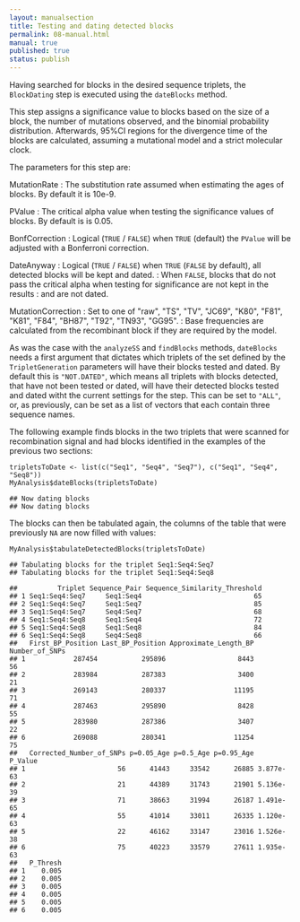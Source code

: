 ```yaml
---
layout: manualsection
title: Testing and dating detected blocks
permalink: 08-manual.html
manual: true
published: true
status: publish
---
```

 

 
Having searched for blocks in the desired sequence triplets, the `BlockDating` step is executed using the `dateBlocks` method.
 
This step assigns a significance value to blocks based on the size of a block, the number of mutations observed, and the binomial probability distribution. Afterwards, 95%CI regions for the divergence time of the blocks are calculated, assuming a mutational model and a strict molecular clock.
 
The parameters for this step are:
 
MutationRate
  : The substitution rate assumed when estimating the ages of blocks. By default it is 10e-9.
 
PValue
  : The critical alpha value when testing the significance values of blocks. By default is is 0.05.
  
BonfCorrection
  : Logical (`TRUE` / `FALSE`) when `TRUE` (default) the `PValue` will be adjusted with a Bonferroni correction.
  
DateAnyway
  : Logical (`TRUE` / `FALSE`) when `TRUE` (`FALSE` by default), all detected blocks will be kept and dated.
  : When `FALSE`, blocks that do not pass the critical alpha when testing for significance are not kept in the results
  : and are not dated.
  
MutationCorrection
  : Set to one of "raw", "TS", "TV", "JC69", "K80", "F81", "K81", "F84", "BH87", "T92", "TN93", "GG95".
  : Base frequencies are calculated from the recombinant block if they are required by the model.
 
 
As was the case with the `analyzeSS` and `findBlocks` methods, `dateBlocks` needs a first argument that dictates which triplets of the set defined by the `TripletGeneration` parameters will have their blocks tested and dated. By default this is `"NOT.DATED"`, which means all triplets with blocks detected, that have not been tested or dated, will have their detected blocks tested and dated witht the current settings for the step. This can be set to `"ALL"`, or, as previously, can be set as a list of vectors that each contain three sequence names.
 
The following example finds blocks in the two triplets that were scanned for recombination signal and had blocks identified in the examples of the previous two sections:

    tripletsToDate <- list(c("Seq1", "Seq4", "Seq7"), c("Seq1", "Seq4", "Seq8"))
    MyAnalysis$dateBlocks(tripletsToDate)

    ## Now dating blocks
    ## Now dating blocks
 
The blocks can then be tabulated again, the columns of the table that were previously `NA` are now filled with values:
 

    MyAnalysis$tabulateDetectedBlocks(tripletsToDate)

    ## Tabulating blocks for the triplet Seq1:Seq4:Seq7
    ## Tabulating blocks for the triplet Seq1:Seq4:Seq8

    ##          Triplet Sequence_Pair Sequence_Similarity_Threshold
    ## 1 Seq1:Seq4:Seq7     Seq1:Seq4                            65
    ## 2 Seq1:Seq4:Seq7     Seq1:Seq7                            85
    ## 3 Seq1:Seq4:Seq7     Seq4:Seq7                            68
    ## 4 Seq1:Seq4:Seq8     Seq1:Seq4                            72
    ## 5 Seq1:Seq4:Seq8     Seq1:Seq8                            84
    ## 6 Seq1:Seq4:Seq8     Seq4:Seq8                            66
    ##   First_BP_Position Last_BP_Position Approximate_Length_BP Number_of_SNPs
    ## 1            287454           295896                  8443             56
    ## 2            283984           287383                  3400             21
    ## 3            269143           280337                 11195             71
    ## 4            287463           295890                  8428             55
    ## 5            283980           287386                  3407             22
    ## 6            269088           280341                 11254             75
    ##   Corrected_Number_of_SNPs p=0.05_Age p=0.5_Age p=0.95_Age   P_Value
    ## 1                       56      41443     33542      26885 3.877e-63
    ## 2                       21      44389     31743      21901 5.136e-39
    ## 3                       71      38663     31994      26187 1.491e-65
    ## 4                       55      41014     33011      26335 1.120e-63
    ## 5                       22      46162     33147      23016 1.526e-38
    ## 6                       75      40223     33579      27611 1.935e-63
    ##   P_Thresh
    ## 1    0.005
    ## 2    0.005
    ## 3    0.005
    ## 4    0.005
    ## 5    0.005
    ## 6    0.005
 
  
  
 
 
 
 
 
